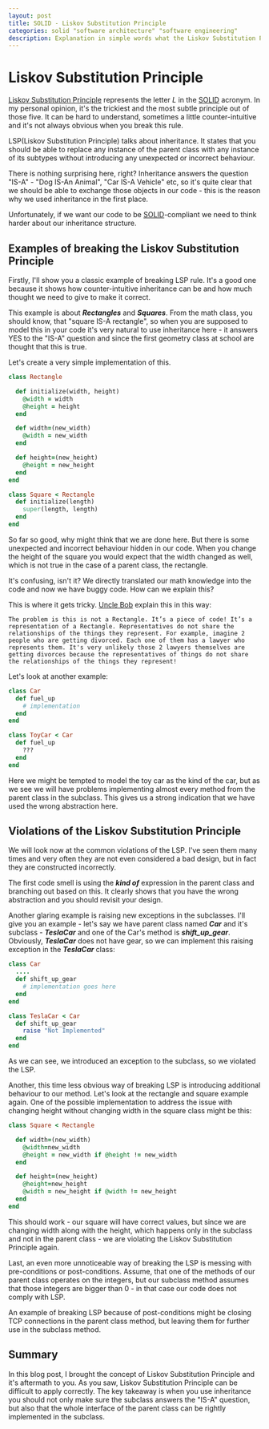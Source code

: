 ```yaml
---
layout: post
title: SOLID - Liskov Substitution Principle
categories: solid "software architecture" "software engineering"
description: Explanation in simple words what the Liskov Substitution Principle is.
---
```


# Liskov Substitution Principle

[Liskov Substitution Principle](https://en.wikipedia.org/wiki/Liskov_substitution_principle) represents the letter *L* in the [SOLID](https://en.wikipedia.org/wiki/SOLID_(object-oriented_design)) acronym. In my personal opinion, it's the trickiest and the most subtle principle out of those five. It can be hard to understand, sometimes a little counter-intuitive and it's not always obvious when you break this rule.

LSP(Liskov Substitution Principle) talks about inheritance. It states that you should be able to replace any instance of the parent class with any instance of its subtypes without introducing any unexpected or incorrect behaviour. 

There is nothing surprising here, right? Inheritance answers the question "IS-A" - "Dog IS-An Animal", "Car IS-A Vehicle" etc, so it's quite clear that we should be able to exchange those objects in our code - this is the reason why we used inheritance in the first place.

Unfortunately, if we want our code to be [SOLID](https://en.wikipedia.org/wiki/SOLID_(object-oriented_design))-compliant we need to think harder about our inheritance structure.

## Examples of breaking the Liskov Substitution Principle

Firstly, I'll show you a classic example of breaking LSP rule. It's a good one because it shows how counter-intuitive inheritance can be and how much thought we need to give to make it correct. 

This example is about _**Rectangles**_ and _**Squares**_. From the math class, you should know, that "square IS-A rectangle", so when you are supposed to model this in your code it's very natural to use inheritance here - it answers YES to the "IS-A" question and since the first geometry class at school are thought that this is true.

Let's create a very simple implementation of this. 

```ruby
class Rectangle

  def initialize(width, height)
    @width = width
    @height = height
  end

  def width=(new_width)
    @width = new_width
  end

  def height=(new_height)
    @height = new_height
  end
end

class Square < Rectangle
  def initialize(length)
    super(length, length)
  end
end
```

So far so good, why might think that we are done here. But there is some unexpected and incorrect behaviour hidden in our code. When you change the height of the square you would expect that the width changed as well, which is not true in the case of a parent class, the rectangle.

It's confusing, isn't it? We directly translated our math knowledge into the code and now we have buggy code. How can we explain this?

This is where it gets tricky. [Uncle Bob]((https://en.wikipedia.org/wiki/Robert_Cecil_Martin)) explain this in this way:

```
The problem is this is not a Rectangle. It’s a piece of code! It’s a representation of a Rectangle. Representatives do not share the relationships of the things they represent. For example, imagine 2 people who are getting divorced. Each one of them has a lawyer who represents them. It's very unlikely those 2 lawyers themselves are getting divorces because the representatives of things do not share the relationships of the things they represent!
```

Let's look at another example:

```ruby
class Car
  def fuel_up
    # implementation
  end
end

class ToyCar < Car
  def fuel_up
    ???
  end
end
```

Here we might be tempted to model the toy car as the kind of the car, but as we see we will have problems implementing almost every method from the parent class in the subclass. This gives us a strong indication that we have used the wrong abstraction here.


## Violations of the Liskov Substitution Principle

We will look now at the common violations of the LSP. I've seen them many times and very often they are not even considered a bad design, but in fact they are constructed incorrectly.

The first code smell is using the _**kind of**_ expression in the parent class and branching out based on this. It clearly shows that you have the wrong abstraction and you should revisit your design.

Another glaring example is raising new exceptions in the subclasses. I'll give you an example - let's say we have parent class named _**Car**_ and it's subclass - _**TeslaCar**_ and one of the Car's method is _**shift_up_gear**_. Obviously, _**TeslaCar**_ does not have gear, so we can implement this raising exception in the _**TeslaCar**_ class:

```ruby
class Car
  ....
  def shift_up_gear
    # implementation goes here
  end
end

class TeslaCar < Car
  def shift_up_gear
    raise "Not Implemented"
  end
end
```
As we can see, we introduced an exception to the subclass, so we violated the LSP.

Another, this time less obvious way of breaking LSP is introducing additional behaviour to our method. Let's look at the rectangle and square example again. One of the possible implementation to address the issue with changing height without changing width in the square class might be this:

```ruby
class Square < Rectangle

  def width=(new_width)
    @width=new_width
    @height = new_width if @height != new_width
  end

  def height=(new_height)
    @height=new_height
    @width = new_height if @width != new_height
  end
end

```

This should work - our square will have correct values, but since we are changing width along with the height, which happens only in the subclass and not in the parent class - we are violating the Liskov Substitution Principle again.

Last, an even more unnoticeable way of breaking the LSP is messing with pre-conditions or post-conditions. Assume, that one of the methods of our parent class operates on the integers, but our subclass method assumes that those integers are bigger than 0 - in that case our code does not comply with LSP.

An example of breaking LSP because of post-conditions might be closing TCP connections in the parent class method, but leaving them for further use in the subclass method.

## Summary

In this blog post, I brought the concept of Liskov Substitution Principle and it's aftermath to you. As you saw, Liskov Substitution Principle can be difficult to apply correctly. The key takeaway is when you use inheritance you should not only make sure the subclass answers the "IS-A" question, but also that the whole interface of the parent class can be rightly implemented in the subclass.